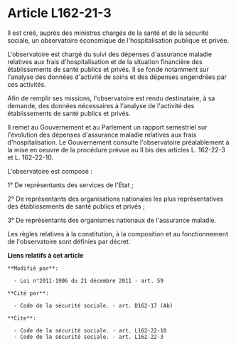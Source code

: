 # Article L162-21-3

Il est créé, auprès des ministres chargés de la santé et de la sécurité sociale, un observatoire économique de
l'hospitalisation publique et privée. 

L'observatoire est chargé du suivi des dépenses d'assurance maladie relatives aux frais d'hospitalisation et de la situation
financière des établissements de santé publics et privés. Il se fonde notamment sur l'analyse des données d'activité de soins
et des dépenses engendrées par ces activités. 

Afin de remplir ses missions, l'observatoire est rendu destinataire, à sa demande, des données nécessaires à l'analyse de
l'activité des établissements de santé publics et privés. 

Il remet au Gouvernement et au Parlement un rapport semestriel sur l'évolution des dépenses d'assurance maladie relatives aux
frais d'hospitalisation. Le Gouvernement consulte l'observatoire préalablement à la mise en oeuvre de la procédure prévue au
II bis des articles L. 162-22-3 et L. 162-22-10. 

L'observatoire est composé : 

1° De représentants des services de l'Etat ; 

2° De représentants des organisations nationales les plus représentatives des établissements de santé publics et privés ; 

3° De représentants des organismes nationaux de l'assurance maladie. 

Les règles relatives à la constitution, à la composition et au fonctionnement de l'observatoire sont définies par décret.

**Liens relatifs à cet article**

	**Modifié par**:

	  - Loi n°2011-1906 du 21 décembre 2011 - art. 59

	**Cité par**:

	  - Code de la sécurité sociale. - art. D162-17 (Ab)

	**Cite**:

	  - Code de la sécurité sociale. - art. L162-22-10
	  - Code de la sécurité sociale. - art. L162-22-3
